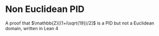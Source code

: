 # Non Euclidean PID

A proof that $\mathbb{Z}[(1+i\sqrt{19})/2]$ is a PID but not a Euclidean domain, written in Lean 4